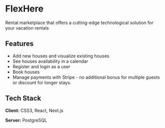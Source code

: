 # FlexHere

Rental marketplace that offers a cutting-edge technological solution for your vacation rentals

## Features

- Add new houses and visualize existing houses
- See houses availability in a calendar
- Register and login as a user
- Book houses
- Manage payments with Stripe - no additional bonus for multiple guests or discount for longer stays.

## Tech Stack

**Client:** CSS3, React, Next.js

**Server:** PostgreSQL
